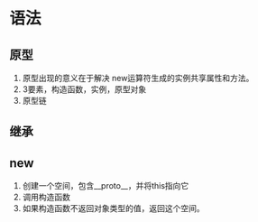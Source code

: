 # 语法

## 原型

1. 原型出现的意义在于解决 new运算符生成的实例共享属性和方法。
2. 3要素，构造函数，实例，原型对象
3. 原型链

## 继承

## new

1. 创建一个空间，包含__proto__，并将this指向它
2. 调用构造函数
3. 如果构造函数不返回对象类型的值，返回这个空间。

